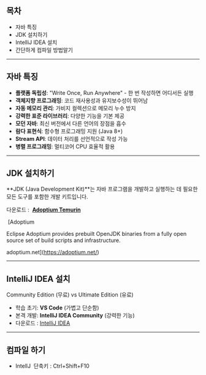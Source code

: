 ## 목차

-   자바 특징
-   JDK 설치하기
-   IntelliJ IDEA 설치
-   간단하게 컴파일 방법알기

---

## 자바 특징

-   **플랫폼 독립성**: "Write Once, Run Anywhere" - 한 번 작성하면 어디서든 실행
-   **객체지향 프로그래밍**: 코드 재사용성과 유지보수성이 뛰어남
-   **자동 메모리 관리**: 가비지 컬렉션으로 메모리 누수 방지
-   **강력한 표준 라이브러리**: 다양한 기능을 기본 제공
-   **모던 자바**: 최신 버전에서 다른 언어의 장점을 흡수
-   **람다 표현식**: 함수형 프로그래밍 지원 (Java 8+)
-   **Stream API**: 데이터 처리를 선언적으로 작성 가능
-   **병렬 프로그래밍**: 멀티코어 CPU 효율적 활용

---

## JDK 설치하기

**JDK (Java Development Kit)**는 자바 프로그램을 개발하고 실행하는 데 필요한 모든 도구를 포함한 개발 키트입니다.

다운로드 :  **[Adoptium Temurin](https://adoptium.net/ "자바 다운로드")**

 [Adoptium

Eclipse Adoptium provides prebuilt OpenJDK binaries from a fully open source set of build scripts and infrastructure.

adoptium.net](https://adoptium.net/)

---

## IntelliJ IDEA 설치

Community Edition (무료) vs Ultimate Edition (유료)

-   학습 초기: **VS Code** (가볍고 단순함)
-   본격 개발: **IntelliJ IDEA Community** (강력한 기능)
-   다운로드 : [IntelliJ IDEA](https://www.jetbrains.com/idea/download/?section=windows) 

---

## 컴파일 하기

-   IntellJ  단축키 : Ctrl+Shift+F10
